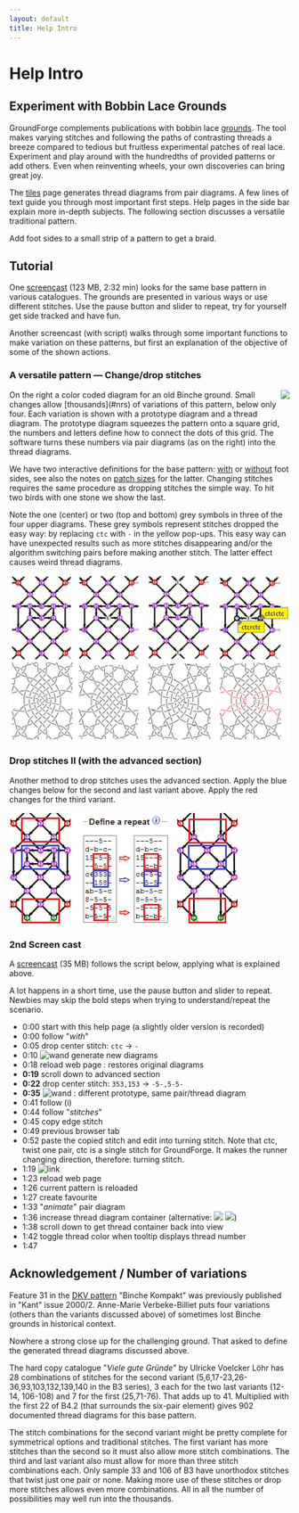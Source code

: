 ```yaml
---
layout: default
title: Help Intro
---
```


Help Intro
==========

Experiment with Bobbin Lace Grounds
-----------------------------------

GroundForge complements publications with bobbin lace [grounds].
The tool makes varying stitches and following the paths of contrasting threads a breeze 
compared to tedious but fruitless experimental patches of real lace. 
Experiment and play around with the hundredths of provided patterns or add others.
Even when reinventing wheels, your own discoveries can bring great joy. 

[grounds]: https://maetempels.github.io/MAE-gf/docs/license#literature

The [tiles](../tiles.html) page generates thread diagrams from pair diagrams. 
A few lines of text guide you through most important first steps.
Help pages in the side bar explain more in-depth subjects.
The following section discusses a versatile traditional pattern.

Add foot sides to a small strip of a pattern to get a braid.

<a name="BK-31"></a>

Tutorial
--------
One [screencast](https://github.com/d-bl/GroundForge/releases/download/2019-Q2/catalogues.mp4)
(123 MB, 2:32 min) looks for the same base pattern in various catalogues.
The grounds are presented in various ways or use different stitches.
Use the pause button and slider to repeat, try for yourself get side tracked and have fun.

Another screencast (with script) walks through some important functions to make variation on these patterns,
but first an explanation of the objective of some of the shown actions.

### A versatile pattern &mdash; Change/drop stitches

<img src="/GroundForge/help/images/kompakt-31-challenge.png" style="float:right"/>
On the right a color coded diagram for an old Binche ground.
Small changes allow [thousands](#nrs) of variations of this pattern, below only four.
Each variation is shown with a prototype diagram and a thread diagram.
The prototype diagram squeezes the pattern onto a square grid,
the numbers and letters define how to connect the dots of this grid.
The software turns these numbers via pair diagrams 
(as on the right) into the thread diagrams.

We have two interactive definitions for the base pattern:
[with] or [without] foot sides, see also the notes on [patch sizes] for the latter.
Changing stitches requires the same procedure as dropping stitches the simple way.
To hit two birds with one stone we show the last.

Note the one (center) or two (top and bottom) grey symbols in three of the four upper diagrams.
These grey symbols represent stitches dropped the easy way:
by replacing `ctc` with `-` in the yellow pop-ups. 
This easy way can have unexpected results such as more stitches disappearing
and/or the algorithm switching pairs before making another stitch.
The latter effect causes weird thread diagrams.

![](images/kompakt-31.png)

[without]: https://d-bl.github.io/GroundForge/tiles?patchWidth=19&patchHeight=22&d1=ctct&e2=ct&c2=ct&a2=lct&f3=ctct&d3=ctc&b3=ctct&a3=ct&e4=ctc&c4=ctc&f5=ctc&e5=ctc&d5=ctc&c5=ctc&b5=ctc&a5=ct&e6=ctc&d6=ctc&c6=ctc&f7=ctc&d7=ctc&b7=ctc&a7=rct&e8=ctc&c8=ctc&a8=ct&f9=lctct&d9=ctc&b9=rctct&e10=lct&c10=rct&a10=ct&tile=---5--,d-b-c-,15-5-5,--5-5-,c63532,--158-,ab-5-c,8-5-5-,-5-5-5,b-5-5-&footsideStitch=ctctt&tileStitch=ctc&headsideStitch=ctctt&shiftColsSW=0&shiftRowsSW=10&shiftColsSE=6&shiftRowsSE=5
[with]: https://d-bl.github.io/GroundForge/tiles?patchWidth=7&patchHeight=21&m1=ctcttr&g1=ctct&a1=ctcttl&l2=ctc&k2=ctc&h2=ct&f2=ct&d2=ct&c2=ctc&b2=ctc&l3=ctcrr&k3=ctc&i3=ctct&g3=ctc&e3=ctct&d3=ct&c3=ctc&b3=ctcll&m4=ctcttr&l4=ctc&k4=ctc&h4=ctc&f4=ctc&c4=ctc&b4=ctc&a4=ctcttl&i5=ctc&h5=ctc&g5=ctc&f5=ctc&e5=ctc&d5=ct&h6=ctc&g6=ctc&f6=ctc&m7=ctcttr&l7=ctcrr&k7=ctc&i7=ctcr&g7=ctc&e7=ctcl&d7=ct&c7=ctc&b7=ctcll&a7=ctcttl&l8=ctc&k8=ctc&h8=ctcr&f8=ctcl&d8=ct&c8=ctc&b8=ctc&i9=ctct&g9=ctct&e9=ctct&l10=ctcrr&k10=ctc&h10=ct&f10=ct&d10=ct&c10=ctc&b10=ctcll&footside=b--,xcd,-11,b88,xxx,---,aaa,x78,x--,-aa&tile=---5--,d-b-c-,15-5-5,--5-5-,c63532,--158-,ab-5-c,8-5-5-,-5-5-5,b-5-5-&headside=--C,ABX,88-,11C,XXX,---,DDD,14X,--X,DD-&footsideStitch=ctct&tileStitch=ctc&headsideStitch=ctct&shiftColsSW=0&shiftRowsSW=10&shiftColsSE=6&shiftRowsSE=5
[DKV pattern]: http://www.deutscher-kloeppelverband.de/index.php/component/jshopping/product/view/4/47?Itemid=242
[patch sizes]: Tiles#patch-size

### Drop stitches II (with the advanced section)

Another method to drop stitches uses the advanced section.
Apply the blue changes below for the second and last variant above.
Apply the red changes for the third variant.

![](images/drop-stitches.png)


### 2nd Screen cast

A [screencast](https://github.com/d-bl/GroundForge/releases/download/2019-Q2/BK-31.mp4) (35 MB) follows the script below,
applying what is explained above.

A lot happens in a short time, use the pause button and slider to repeat. 
Newbies may skip the bold steps when trying to understand/repeat the scenario.

* 0:00 start with this help page (a slightly older version is recorded)
* 0:00 follow "_with_"
* 0:05 drop center stitch: `ctc` -> `-`
* 0:10 ![wand](../images/wand.png) generate new diagrams
* 0:18 reload web page : restores original diagrams
* **0:19** scroll down to advanced section
* **0:22** drop center stitch: `353,153` -> `-5-,5-5-`
* **0:35** ![wand](../images/wand.png) : different prototype, same pair/thread diagram
* 0:41 follow (i)
* 0:44 follow "_stitches_"
* 0:45 copy edge stitch
* 0:49 previous browser tab
* 0:52 paste the copied stitch and edit into turning stitch.
       Note that ctc, twist one pair, ctc is a single stitch for GroundForge.
       It makes the runner changing direction, therefore: turning stitch. 
* 1:19 ![link](../images/link.png)
* 1:23 reload web page
* 1:26 current pattern is reloaded
* 1:27 create favourite
* 1:33 "_animate_" pair diagram
* 1:36 increase thread diagram container (alternative: ![](../images/size-inc.jpg) ![](../images/size-dec.jpg))
* 1:38 scroll down to get thread container back into view
* 1:42 toggle thread color when tooltip displays thread number
* 1:47

<a name="nrs"/>

Acknowledgement / Number of variations
--------------------------------------

Feature 31 in the [DKV pattern] "Binche Kompakt" was previously published in "Kant" issue 2000/2.
Anne-Marie Verbeke-Billiet puts four variations (others than the variants discussed above)
of sometimes lost Binche grounds in historical context.

Nowhere a strong close up for the challenging ground.
That asked to define the generated thread diagrams discussed above.

The hard copy catalogue "_Viele gute Gründe_" by Ulricke Voelcker Löhr has 28 combinations
of stitches for the second variant (5,6,17-23,26-36,93,103,132,139,140 in the B3 series),
3 each for the two last variants (12-14, 106-108) and 7 for the first (25,71-76).
That adds up to 41. Multiplied with the first 22 of B4.2 (that surrounds the six-pair element)
gives 902 documented thread diagrams for this base pattern.

The stitch combinations for the second variant might be pretty complete
for symmetrical options and traditional stitches.
The first variant has more stitches than the second
so it must also allow more stitch combinations.
The third and last variant also must allow for more than three stitch combinations each.
Only sample 33 and 106 of B3 have unorthodox stitches that twist just one pair or none.
Making more use of these stitches or drop more stitches allows even more combinations.
All in all the number of possibilities may well run into the thousands.

